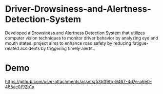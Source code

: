 # Driver-Drowsiness-and-Alertness-Detection-System
Developed a Drowsiness and Alertness Detection System that utilizes computer vision techniques to monitor driver behavior by analyzing eye and mouth states. project aims to enhance road safety by reducing fatigue-related accidents by triggering timely alerts..

# Demo
https://github.com/user-attachments/assets/53bff9fb-9467-4d7e-a6e0-485ac0f92b1a

